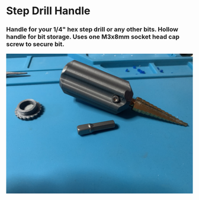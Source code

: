 # Step Drill Handle
 ### Handle for your 1/4" hex step drill or any other bits. Hollow handle for bit storage. Uses one M3x8mm socket head cap screw to secure bit.   

<img src="./Images/step drill handle.jpeg" width=600>

